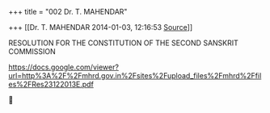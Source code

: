 +++
title = "002 Dr. T. MAHENDAR"

+++
[[Dr. T. MAHENDAR	2014-01-03, 12:16:53 [Source](https://groups.google.com/g/samskrita/c/HMdNCbAbNPE)]]



RESOLUTION FOR THE CONSTITUTION OF THE SECOND SANSKRIT COMMISSION

  

<https://docs.google.com/viewer?url=http%3A%2F%2Fmhrd.gov.in%2Fsites%2Fupload_files%2Fmhrd%2Ffiles%2FRes23122013E.pdf>



